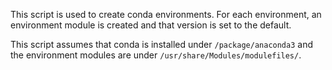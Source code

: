 This script is used to create conda environments. For each environment, an environment module is created and that version is set to the default.

This script assumes that conda is installed under `/package/anaconda3` and the environment modules are under `/usr/share/Modules/modulefiles/`.
